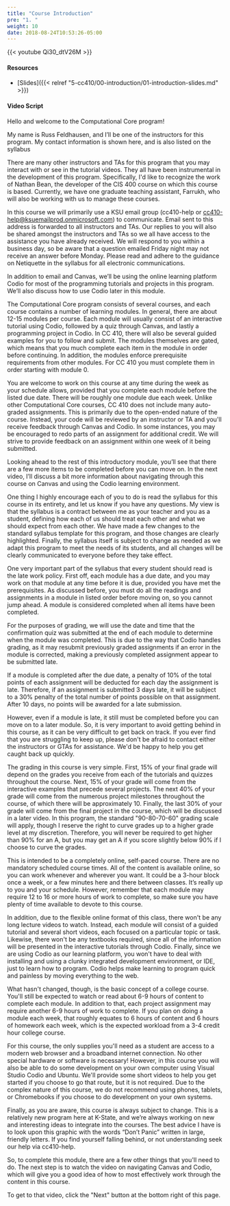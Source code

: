 ```yaml
---
title: "Course Introduction"
pre: "1. "
weight: 10
date: 2018-08-24T10:53:26-05:00
---
```


{{< youtube Qi30_dtV26M >}}

#### Resources

* [Slides]({{< relref "5-cc410/00-introduction/01-introduction-slides.md" >}})

#### Video Script

Hello and welcome to the Computational Core program!

My name is Russ Feldhausen, and I’ll be one of the instructors for this program. My contact information is shown here, and is also listed on the syllabus

There are many other instructors and TAs for this program that you may interact with or see in the tutorial videos. They all have been instrumental in the development of this program. Specifically, I'd like to recognize the work of Nathan Bean, the developer of the CIS 400 course on which this course is based. Currently, we have one graduate teaching assistant, Farrukh, who will also be working with us to manage these courses.

In this course we will primarily use a KSU email group (cc410-help or cc410-help@ksuemailprod.onmicrosoft.com) to communicate. Email sent to this address is forwarded to all instructors and TAs.  Our replies to you will also be shared amongst the instructors and TAs so we all have access to the assistance you have already received. We will respond to you within a business day, so be aware that a question emailed Friday night may not receive an answer before Monday. Please read and adhere to the guidance on Netiquette in the syllabus for all electronic communications.

In addition to email and Canvas, we’ll be using the online learning platform Codio for most of the programming tutorials and projects in this program. We’ll also discuss how to use Codio later in this module.

The Computational Core program consists of several courses, and each course contains a number of learning modules. In general, there are about 12-15 modules per course. Each module will usually consist of an interactive tutorial using Codio, followed by a quiz through Canvas, and lastly a programming project in Codio. In CC 410, there will also be several guided examples for you to follow and submit. The modules themselves are gated, which means that you much complete each item in the module in order before continuing. In addition, the modules enforce prerequisite requirements from other modules. For CC 410 you must complete them in order starting with module 0.

You are welcome to work on this course at any time during the week as your schedule allows, provided that you complete each module before the listed due date. There will be roughly one module due each week. Unlike other Computational Core courses, CC 410 does not include many auto-graded assignments. This is primarily due to the open-ended nature of the course. Instead, your code will be reviewed by an instructor or TA and you'll receive feedback through Canvas and Codio. In some instances, you may be encouraged to redo parts of an assignment for additional credit. We will strive to provide feedback on an assignment within one week of it being submitted. 

Looking ahead to the rest of this introductory module, you’ll see that there are a few more items to be completed before you can move on. In the next video, I’ll discuss a bit more information about navigating through this course on Canvas and using the Codio learning environment.

One thing I highly encourage each of you to do is read the syllabus for this course in its entirety, and let us know if you have any questions. My view is that the syllabus is a contract between me as your teacher and you as a student, defining how each of us should treat each other and what we should expect from each other. We have made a few changes to the standard syllabus template for this program, and those changes are clearly highlighted. Finally, the syllabus itself is subject to change as needed as we adapt this program to meet the needs of its students, and all changes will be clearly communicated to everyone before they take effect.

One very important part of the syllabus that every student should read is the late work policy. First off, each module has a due date, and you may work on that module at any time before it is due, provided you have met the prerequisites. As discussed before, you must do all the readings and assignments in a module in listed order before moving on, so you cannot jump ahead. A module is considered completed when all items have been completed.

For the purposes of grading, we will use the date and time that the confirmation quiz was submitted at the end of each module to determine when the module was completed. This is due to the way that Codio handles grading, as it may resubmit previously graded assignments if an error in the module is corrected, making a previously completed assignment appear to be submitted late.

If a module is completed after the due date, a penalty of 10% of the total points of each assignment will be deducted for each day the assignment is late. Therefore, if an assignment is submitted 3 days late, it will be subject to a 30% penalty of the total number of points possible on that assignment. After 10 days, no points will be awarded for a late submission.

However, even if a module is late, it still must be completed before you can move on to a later module. So, it is very important to avoid getting behind in this course, as it can be very difficult to get back on track. If you ever find that you are struggling to keep up, please don't be afraid to contact either the instructors or GTAs for assistance. We'd be happy to help you get caught back up quickly.

The grading in this course is very simple. First, 15% of your final grade will depend on the grades you receive from each of the tutorials and quizzes throughout the course. Next, 15% of your grade will come from the interactive examples that precede several projects. The next 40% of your grade will come from the numerous project milestones throughout the course, of which there will be approximately 10. Finally, the last 30% of your grade will come from the final project in the course, which will be discussed in a later video. In this program, the standard "90-80-70-60" grading scale will apply, though I reserve the right to curve grades up to a higher grade level at my discretion. Therefore, you will never be required to get higher than 90% for an A, but you may get an A if you score slightly below 90% if I choose to curve the grades.

This is intended to be a completely online, self-paced course. There are no mandatory scheduled course times. All of the content is available online, so you can work whenever and wherever you want. It could be a 3-hour block once a week, or a few minutes here and there between classes. It’s really up to you and your schedule. However, remember that each module may require 12 to 16 or more hours of work to complete, so make sure you have plenty of time available to devote to this course.

In addition, due to the flexible online format of this class, there won't be any long lecture videos to watch. Instead, each module will consist of a guided tutorial and several short videos, each focused on a particular topic or task. Likewise, there won't be any textbooks required, since all of the information will be presented in the interactive tutorials through Codio. Finally, since we are using Codio as our learning platform, you won't have to deal with installing and using a clunky integrated development environment, or IDE, just to learn how to program. Codio helps make learning to program quick and painless by moving everything to the web.

What hasn't changed, though, is the basic concept of a college course. You'll still be expected to watch or read about 6-9 hours of content to complete each module. In addition to that, each project assignment may require another 6-9 hours of work to complete. If you plan on doing a module each week, that roughly equates to 6 hours of content and 6 hours of homework each week, which is the expected workload from a 3-4 credit hour college course.

For this course, the only supplies you'll need as a student are access to a modern web browser and a broadband internet connection. No other special hardware or software is necessary! However, in this course you will also be able to do some development on your own computer using Visual Studio Codio and Ubuntu. We'll provide some short videos to help you get started if you choose to go that route, but it is not required. Due to the complex nature of this course, we do not recommend using phones, tablets, or Chromebooks if you choose to do development on your own systems. 

Finally, as you are aware, this course is always subject to change. This is a relatively new program here at K-State, and we’re always working on new and interesting ideas to integrate into the courses. The best advice I have is to look upon this graphic with the words “Don’t Panic” written in large, friendly letters.  If you find yourself falling behind, or not understanding seek our help via cc410-help.

So, to complete this module, there are a few other things that you'll need to do. The next step is to watch the video on navigating Canvas and Codio, which will give you a good idea of how to most effectively work through the content in this course.

To get to that video, click the "Next" button at the bottom right of this page.
